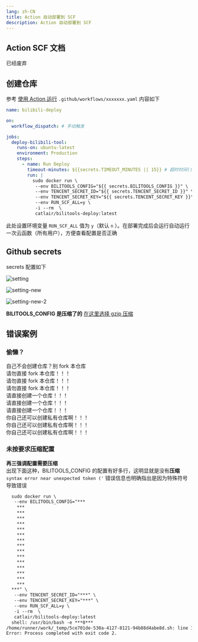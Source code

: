 ```yaml
---
lang: zh-CN
title: Action 自动部署到 SCF
description: Action 自动部署到 SCF
---
```


## Action SCF 文档

已经废弃<Badge type="warning" text="警告" vertical="top" />

## 创建仓库

参考 [使用 Action 运行](./github_action.md)
`.github/workflows/xxxxxxx.yaml` 内容如下

```yaml
name: bilibili-deploy

on:
  workflow_dispatch: # 手动触发

jobs:
  deploy-bilibili-tool:
    runs-on: ubuntu-latest
    environment: Production
    steps:
      - name: Run Deploy
        timeout-minutes: ${{secrets.TIMEOUT_MINUTES || 15}} # 超时时间(分钟)
        run: |
          sudo docker run \
           --env BILITOOLS_CONFIG="${{ secrets.BILITOOLS_CONFIG }}" \
           --env TENCENT_SECRET_ID="${{ secrets.TENCENT_SECRET_ID }}" \
           --env TENCENT_SECRET_KEY="${{ secrets.TENCENT_SECRET_KEY }}" \
           --env RUN_SCF_ALL=y \
           -i --rm  \
           catlair/bilitools-deploy:latest
```

此处设置环境变量 `RUN_SCF_ALL` 值为 `y`（默认 `n` ）。在部署完成后会运行自动运行一次云函数（所有用户），方便查看配置是否正确

## Github secrets

secrets 配置如下

![setting](/images/119254819-25c04b80-bbeb-11eb-9aec-67977eb7ddba.png)

![setting-new](/images/119254821-2822a580-bbeb-11eb-8b41-fd5bbac584fc.png)

![setting-new-2](/images/119254825-29ec6900-bbeb-11eb-9bea-22b08d402916.png)

**BILITOOLS_CONFIG 是压缩了的** [在这里选择 gzip 压缩](https://www.baidufe.com/fehelper/en-decode/index.html)

## 错误案例

### 偷懒？

自己不会创建仓库？别 fork 本仓库  
请勿直接 fork 本仓库！！！  
请勿直接 fork 本仓库！！！  
请勿直接 fork 本仓库！！！  
请直接创建一个仓库！！！  
请直接创建一个仓库！！！  
请直接创建一个仓库！！！  
你自己还可以创建私有仓库啊！！！  
你自己还可以创建私有仓库啊！！！  
你自己还可以创建私有仓库啊！！！

### 未按要求压缩配置

**再三强调配置需要压缩**  
出现下面这种，BILITOOLS_CONFIG 的配置有好多行，这明显就是没有**压缩**  
`syntax error near unexpected token ('` 错误信息也明确指出是因为特殊符号导致错误

```txt
  sudo docker run \
   --env BILITOOLS_CONFIG="***
    ***
    ***
    ***
    ***
    ***
    ***
    ***
    ***
    ***
    ***
    ***
    ***
    ***
    ***
    ***
  ***" \
   --env TENCENT_SECRET_ID="***" \
   --env TENCENT_SECRET_KEY="***" \
   --env RUN_SCF_ALL=y \
   -i --rm  \
   catlair/bilitools-deploy:latest
  shell: /usr/bin/bash -e ***0***
/home/runner/work/_temp/5ce701de-530a-4127-8121-94b88d4abe8d.sh: line 13: syntax error near unexpected token `('
Error: Process completed with exit code 2.
```
